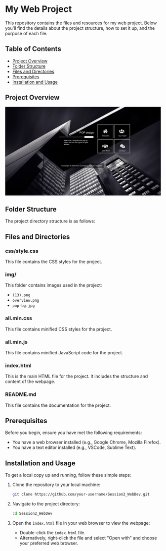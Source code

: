 # My Web Project

This repository contains the files and resources for my web project. Below you'll find the details about the project structure, how to set it up, and the purpose of each file.

## Table of Contents

- [Project Overview](#project-overview)
- [Folder Structure](#folder-structure)
- [Files and Directories](#files-and-directories)
- [Prerequisites](#prerequisites)
- [Installation and Usage](#installation-and-usage)

## Project Overview

![Description](img/overview.png)

## Folder Structure

The project directory structure is as follows:

## Files and Directories

### css/style.css

This file contains the CSS styles for the project.

### img/

This folder contains images used in the project:

- `(13).png`
- `overview.png`
- `pop-bg.jpg`

### all.min.css

This file contains minified CSS styles for the project.

### all.min.js

This file contains minified JavaScript code for the project.

### index.html

This is the main HTML file for the project. It includes the structure and content of the webpage.

### README.md

This file contains the documentation for the project.

## Prerequisites

Before you begin, ensure you have met the following requirements:

- You have a web browser installed (e.g., Google Chrome, Mozilla Firefox).
- You have a text editor installed (e.g., VSCode, Sublime Text).

## Installation and Usage

To get a local copy up and running, follow these simple steps:

1. Clone the repository to your local machine:

    ```sh
    git clone https://github.com/your-username/Session2_WebDev.git
    ```

2. Navigate to the project directory:

    ```sh
    cd Session2_WebDev
    ```

3. Open the `index.html` file in your web browser to view the webpage:
    - Double-click the `index.html` file.
    - Alternatively, right-click the file and select "Open with" and choose your preferred web browser.
